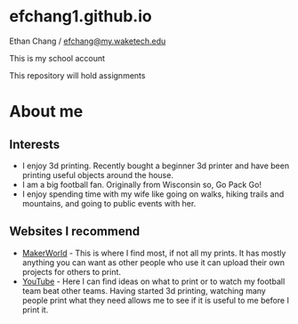 # efchang1.github.io

Ethan Chang / efchang@my.waketech.edu

This is my school account

This repository will hold assignments
# About me
## Interests
* I enjoy 3d printing. Recently bought a beginner 3d printer and have been printing useful objects around the house.
* I am a big football fan. Originally from Wisconsin so, Go Pack Go!
* I enjoy spending time with my wife like going on walks, hiking trails and mountains, and going to public events with her.
## Websites I recommend
* [MakerWorld](https://makerworld.com/en) - This is where I find most, if not all my prints. It has mostly anything you can want as other people who use it can upload their own projects for others to print.
* [YouTube](https://www.youtube.com/) - Here I can find ideas on what to print or to watch my football team beat other teams. Having started 3d printing, watching many people print what they need allows me to see if it is useful to me before I print it. 
